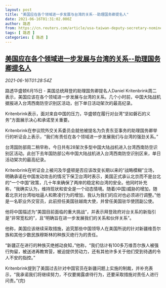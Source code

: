 ```yaml
---
layout: post
title: "美国应在各个领域进一步发展与台湾的关系--助理国务卿提名人"
date: 2021-06-16T01:31:02.000Z
author: 路透
from: https://cn.reuters.com/article/usa-taiwan-deputy-secretary-nominee-0615-idCNKCS2DS03A
tags: [ 路透 ]
categories: [ 路透 ]
---
```

<!--1623807062000-->
[美国应在各个领域进一步发展与台湾的关系--助理国务卿提名人](https://cn.reuters.com/article/usa-taiwan-deputy-secretary-nominee-0615-idCNKCS2DS03A)
------

<div>
<div><i>2021-06-16T01:28:54Z</i></div><p>路透华盛顿6月15日 - 美国总统拜登的助理国务卿提名人Daniel Kritenbrink周二表示，美国应该在各个领域进一步发展与台湾的关系。几个小时前，中国大陆战机据报进入台湾西南防空识别区活动，创下单日活动架次的最高纪录。</p><p>Kritenbrink表示，面对来自中国的压力，华盛顿在履行对台湾“坚如磐石的义务”方面展示决心和承诺至关重要。</p><p>Kritenbrink在参议院外交关系委员会就他被提名为负责东亚事务的助理国务卿举行的听证会上表示，“我们有责任在各个领域进一步发展我们与台湾的强劲关系。”</p><p>台湾国防部周二稍早称，今日共有28架次多型中国大陆战机进入台湾西南防空识别区活动。此创下去年国防部公布中国大陆战机进入台湾西南防空识别区来，单日活动架次的最高纪录。</p><p>Kritenbrink在听证会上被问及华盛顿是否应该改变长期以来的“战略模糊”立场，明确承诺在中国发动攻击的情况下保卫台湾时表示，美国正式承认北京而不是台北的“一个中国”政策，几十年来确保了两岸的稳定和台湾的安全。他同时补充称，“我确实认为，维持现状和安全是一个动态情境。随着(中国)威胁的增加，随着北京对台湾咄咄逼人和欺凌行为的增加，我认为我们的应对也必须进行调整。”他是一名职业外交官员，此前担任美国驻越南大使，并曾任美国驻华使团副公使。</p><p>他将中国描述为“美国目前面临的重大挑战”，并表示拜登政府对台关系的新指引是“非常宽松的”，且“明确旨在进一步发展我们的关系和伙伴关系”。</p><p>他称，美国应该继续采取措施，追究那些中国领导人在美国所说的针对新疆维吾尔族和其他少数民族穆斯林的种族灭绝行为的责任。</p><p>“新疆正在进行的种族灭绝撼动良知，”他称，“我们估计有100多万维吾尔族人被强行拘留，被送进再教育营，被迫提供劳动力，还有其他许多关于他们受到待遇的令人不安的指控。”</p><p>Kritenbrink提到了美国过去针对中国官员在新疆问题上实施的制裁，并补充表示，“我承诺我们将继续努力，不仅要揭露虐待行为，还要采取措施对责任人进行问责。”(完)</p>
</div>
